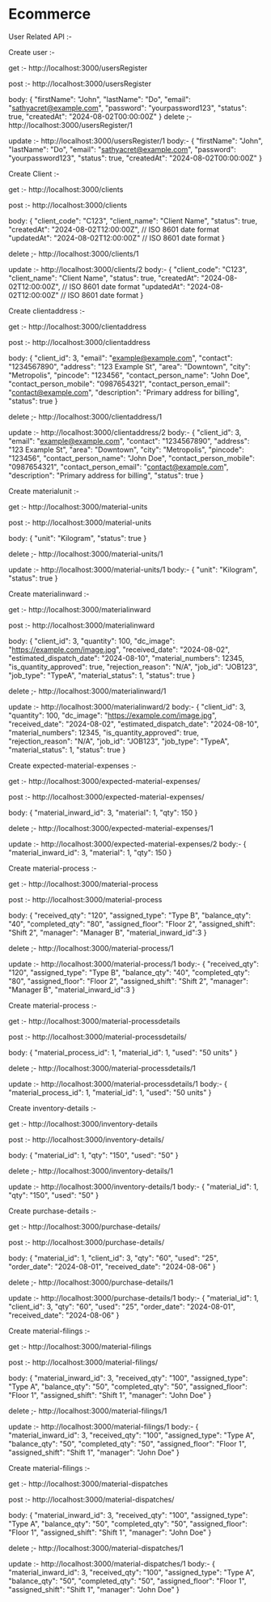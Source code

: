 # Ecommerce


User Related API :-

Create user :-

get :- http://localhost:3000/usersRegister

post :- http://localhost:3000/usersRegister
   
   body:
        {
        "firstName": "John",
        "lastName": "Do",
        "email": "sathyacret@example.com",
        "password": "yourpassword123",
        "status": true,
        "createdAt": "2024-08-02T00:00:00Z"
        }
delete ;- http://localhost:3000/usersRegister/1

update :- http://localhost:3000/usersRegister/1
    body:-
       {
        "firstName": "John",
        "lastName": "Do",
        "email": "sathyacret@example.com",
        "password": "yourpassword123",
        "status": true,
        "createdAt": "2024-08-02T00:00:00Z"
        }



Create Client :-

get :- http://localhost:3000/clients

post :- http://localhost:3000/clients
   
   body:
        {
            "client_code": "C123",
            "client_name": "Client Name",
            "status": true,
            "createdAt": "2024-08-02T12:00:00Z", // ISO 8601 date format
            "updatedAt": "2024-08-02T12:00:00Z"  // ISO 8601 date format
        }

delete ;- http://localhost:3000/clients/1

update :- http://localhost:3000/clients/2
    body:-
       {
            "client_code": "C123",
            "client_name": "Client Name",
            "status": true,
            "createdAt": "2024-08-02T12:00:00Z", // ISO 8601 date format
            "updatedAt": "2024-08-02T12:00:00Z"  // ISO 8601 date format
        }



Create clientaddress :-

get :- http://localhost:3000/clientaddress

post :- http://localhost:3000/clientaddress
   
   body:
        {
            "client_id": 3,
            "email": "example@example.com",
            "contact": "1234567890",
            "address": "123 Example St",
            "area": "Downtown",
            "city": "Metropolis",
            "pincode": "123456",
            "contact_person_name": "John Doe",
            "contact_person_mobile": "0987654321",
            "contact_person_email": "contact@example.com",
            "description": "Primary address for billing",
            "status": true
            }

delete ;- http://localhost:3000/clientaddress/1

update :- http://localhost:3000/clientaddress/2
    body:-
       {
            "client_id": 3,
            "email": "example@example.com",
            "contact": "1234567890",
            "address": "123 Example St",
            "area": "Downtown",
            "city": "Metropolis",
            "pincode": "123456",
            "contact_person_name": "John Doe",
            "contact_person_mobile": "0987654321",
            "contact_person_email": "contact@example.com",
            "description": "Primary address for billing",
            "status": true
            }



Create materialunit :-

get :- http://localhost:3000/material-units

post :- http://localhost:3000/material-units
   
   body:
        {
        "unit": "Kilogram",
        "status": true
        }

delete ;- http://localhost:3000/material-units/1

update :- http://localhost:3000/material-units/1
    body:-
       {
        "unit": "Kilogram",
        "status": true
        }






Create materialinward :-

get :- http://localhost:3000/materialinward

post :- http://localhost:3000/materialinward
   
   body:
        {
            "client_id": 3,
            "quantity": 100,
            "dc_image": "https://example.com/image.jpg",
            "received_date": "2024-08-02",
            "estimated_dispatch_date": "2024-08-10",
            "material_numbers": 12345,
            "is_quantity_approved": true,
            "rejection_reason": "N/A",
            "job_id": "JOB123",
            "job_type": "TypeA",
            "material_status": 1,
            "status": true
            }

delete ;- http://localhost:3000/materialinward/1

update :- http://localhost:3000/materialinward/2
    body:-
       {
            "client_id": 3,
            "quantity": 100,
            "dc_image": "https://example.com/image.jpg",
            "received_date": "2024-08-02",
            "estimated_dispatch_date": "2024-08-10",
            "material_numbers": 12345,
            "is_quantity_approved": true,
            "rejection_reason": "N/A",
            "job_id": "JOB123",
            "job_type": "TypeA",
            "material_status": 1,
            "status": true
            }


Create expected-material-expenses :- 


get :- http://localhost:3000/expected-material-expenses/

post :- http://localhost:3000/expected-material-expenses/
   
   body:
        {
            "material_inward_id": 3,
            "material": 1,
            "qty": 150
            }

delete ;- http://localhost:3000/expected-material-expenses/1

update :- http://localhost:3000/expected-material-expenses/2
    body:-
       {
            "material_inward_id": 3,
            "material": 1,
            "qty": 150
            }



Create material-process :- 


get :- http://localhost:3000/material-process

post :- http://localhost:3000/material-process
   
   body:
        {
            "received_qty": "120",
            "assigned_type": "Type B",
            "balance_qty": "40",
            "completed_qty": "80",
            "assigned_floor": "Floor 2",
            "assigned_shift": "Shift 2",
            "manager": "Manager B",
            "material_inward_id":3
            }


delete ;- http://localhost:3000/material-process/1

update :- http://localhost:3000/material-process/1
    body:-
       {
            "received_qty": "120",
            "assigned_type": "Type B",
            "balance_qty": "40",
            "completed_qty": "80",
            "assigned_floor": "Floor 2",
            "assigned_shift": "Shift 2",
            "manager": "Manager B",
            "material_inward_id":3
            }






Create material-process :- 


get :- http://localhost:3000/material-processdetails

post :- http://localhost:3000/material-processdetails/
   
   body:
        {
            "material_process_id": 1,
            "material_id": 1,
            "used": "50 units"
            }


delete ;- http://localhost:3000/material-processdetails/1

update :- http://localhost:3000/material-processdetails/1
    body:-
       {
            "material_process_id": 1,
            "material_id": 1,
            "used": "50 units"
            }




Create inventory-details :- 


get :- http://localhost:3000/inventory-details

post :- http://localhost:3000/inventory-details/
   
   body:
        {
            "material_id": 1,
            "qty": "150",
            "used": "50"
            }


delete ;- http://localhost:3000/inventory-details/1

update :- http://localhost:3000/inventory-details/1
    body:-
       {
            "material_id": 1,
            "qty": "150",
            "used": "50"
            }



Create purchase-details :- 


get :- http://localhost:3000/purchase-details/

post :- http://localhost:3000/purchase-details/
   
   body:
        {
            "material_id": 1,
            "client_id": 3,
            "qty": "60",
            "used": "25",
            "order_date": "2024-08-01",
            "received_date": "2024-08-06"
            }



delete ;- http://localhost:3000/purchase-details/1

update :- http://localhost:3000/purchase-details/1
    body:-
       {
            "material_id": 1,
            "client_id": 3,
            "qty": "60",
            "used": "25",
            "order_date": "2024-08-01",
            "received_date": "2024-08-06"
            }



Create material-filings :- 


get :- http://localhost:3000/material-filings

post :- http://localhost:3000/material-filings/
   
   body:
        {
            "material_inward_id": 3,
            "received_qty": "100",
            "assigned_type": "Type A",
            "balance_qty": "50",
            "completed_qty": "50",
            "assigned_floor": "Floor 1",
            "assigned_shift": "Shift 1",
            "manager": "John Doe"
            }




delete ;- http://localhost:3000/material-filings/1

update :- http://localhost:3000/material-filings/1
    body:-
       {
            "material_inward_id": 3,
            "received_qty": "100",
            "assigned_type": "Type A",
            "balance_qty": "50",
            "completed_qty": "50",
            "assigned_floor": "Floor 1",
            "assigned_shift": "Shift 1",
            "manager": "John Doe"
            }



Create material-filings :- 


get :- http://localhost:3000/material-dispatches

post :- http://localhost:3000/material-dispatches/
   
   body:
        {
            "material_inward_id": 3,
            "received_qty": "100",
            "assigned_type": "Type A",
            "balance_qty": "50",
            "completed_qty": "50",
            "assigned_floor": "Floor 1",
            "assigned_shift": "Shift 1",
            "manager": "John Doe"
            }

delete ;- http://localhost:3000/material-dispatches/1

update :- http://localhost:3000/material-dispatches/1
    body:-
       {
            "material_inward_id": 3,
            "received_qty": "100",
            "assigned_type": "Type A",
            "balance_qty": "50",
            "completed_qty": "50",
            "assigned_floor": "Floor 1",
            "assigned_shift": "Shift 1",
            "manager": "John Doe"
            }


        
